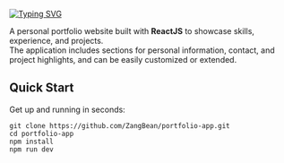 [![Typing SVG](https://readme-typing-svg.demolab.com?font=Roboto&weight=900&size=50&duration=3000&pause=1000&color=0981F7&background=FFFFFF00&center=true&vCenter=true&width=1245&lines=Portfolio+App)](https://git.io/typing-svg)

A personal portfolio website built with **ReactJS** to showcase skills, experience, and projects.  
The application includes sections for personal information, contact, and project highlights, and can be easily customized or extended.

## Quick Start

Get up and running in seconds:

```
git clone https://github.com/ZangBean/portfolio-app.git
cd portfolio-app
npm install
npm run dev
```
